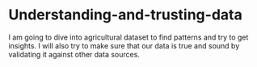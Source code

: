 # Understanding-and-trusting-data
I am going to dive into agricultural dataset to find patterns and try to get insights. I will also try to make sure that our data is true and sound by validating it against other data sources.

